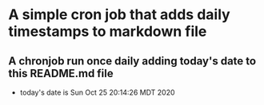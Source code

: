 A simple cron job that adds daily timestamps to markdown file
============================================================
## A chronjob run once daily adding today's date to this README.md file
* today's date is Sun Oct 25 20:14:26 MDT 2020
